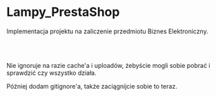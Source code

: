 # Lampy_PrestaShop
Implementacja projektu na zaliczenie przedmiotu Biznes Elektroniczny.

<br/><br/>

Nie ignoruje na razie cache'a i uploadów, żebyście mogli sobie pobrać i sprawdzić czy wszystko działa.<br/>

Później dodam gitignore'a, także zaciągnijcie sobie to teraz.
